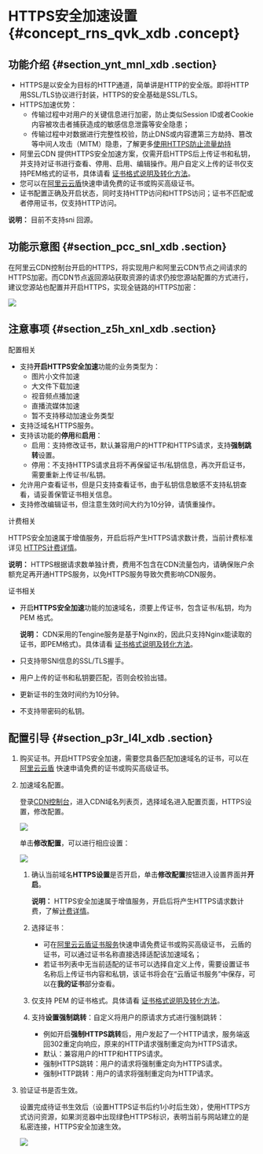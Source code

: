 # HTTPS安全加速设置 {#concept_rns_qvk_xdb .concept}

## 功能介绍 {#section_ynt_mnl_xdb .section}

-   HTTPS是以安全为目标的HTTP通道，简单讲是HTTP的安全版。即将HTTP用SSL/TLS协议进行封装，HTTPS的安全基础是SSL/TLS。
-   HTTPS加速优势：
    -   传输过程中对用户的关键信息进行加密，防止类似Session ID或者Cookie内容被攻击者捕获造成的敏感信息泄露等安全隐患；
    -   传输过程中对数据进行完整性校验，防止DNS或内容遭第三方劫持、篡改等中间人攻击（MITM）隐患，了解更多[使用HTTPS防止流量劫持](http://yq.aliyun.com/articles/2666)
-   阿里云CDN 提供HTTPS安全加速方案，仅需开启HTTPS后上传证书和私钥，并支持对证书进行查看、停用、启用、编辑操作。用户自定义上传的证书仅支持PEM格式的证书，具体请看 [证书格式说明及转化方法](cn.zh-CN/用户指南/域名管理/HTTPS安全加速/证书格式说明.md#)。
-   您可以在[阿里云云盾](https://yundun.console.aliyun.com)快速申请免费的证书或购买高级证书。
-   证书配置正确及开启状态，同时支持HTTP访问和HTTPS访问；证书不匹配或者停用证书，仅支持HTTP访问。

**说明：** 目前不支持sni 回源。

## 功能示意图 {#section_pcc_snl_xdb .section}

在阿里云CDN控制台开启的HTTPS，将实现用户和阿里云CDN节点之间请求的HTTPS加密。而CDN节点返回源站获取资源的请求仍按您源站配置的方式进行，建议您源站也配置并开启HTTPS，实现全链路的HTTPS加密：

![](http://static-aliyun-doc.oss-cn-hangzhou.aliyuncs.com/assets/img/5134/3698_zh-CN.png)

## 注意事项 {#section_z5h_xnl_xdb .section}

配置相关

-   支持**开启HTTPS安全加速**功能的业务类型为：
    -   图片小文件加速
    -   大文件下载加速
    -   视音频点播加速
    -   直播流媒体加速
    -   暂不支持移动加速业务类型
-   支持泛域名HTTPS服务。
-   支持该功能的**停用**和**启用**：
    -   启用：支持修改证书，默认兼容用户的HTTP和HTTPS请求，支持**强制跳转**设置。
    -   停用：不支持HTTPS请求且将不再保留证书/私钥信息，再次开启证书，需要重新上传证书/私钥。
-   允许用户查看证书，但是只支持查看证书，由于私钥信息敏感不支持私钥查看，请妥善保管证书相关信息。
-   支持修改编辑证书，但注意生效时间大约为10分钟，请慎重操作。

计费相关

HTTPS安全加速属于增值服务，开启后将产生HTTPS请求数计费，当前计费标准详见 [HTTPS计费详情](https://www.aliyun.com/price/product?spm=5176.doc27271.2.9.vAt4dL#/cdn/detail)。

**说明：** HTTPS根据请求数单独计费，费用不包含在CDN流量包内，请确保账户余额充足再开通HTTPS服务，以免HTTPS服务导致欠费影响CDN服务。

证书相关

-   开启**HTTPS安全加速**功能的加速域名，须要上传证书，包含证书/私钥，均为 PEM 格式。

    **说明：** CDN采用的Tengine服务是基于Nginx的，因此只支持Nginx能读取的证书，即PEM格式\)。具体请看 [证书格式说明及转化方法](cn.zh-CN/用户指南/域名管理/HTTPS安全加速/证书格式说明.md#)。

-   只支持带SNI信息的SSL/TLS握手。
-   用户上传的证书和私钥要匹配，否则会校验出错。
-   更新证书的生效时间约为10分钟。
-   不支持带密码的私钥。

## 配置引导 {#section_p3r_l4l_xdb .section}

1.  购买证书。开启HTTPS安全加速，需要您具备匹配加速域名的证书，可以在 [阿里云云盾](https://yundun.console.aliyun.com) 快速申请免费的证书或购买高级证书。
2.  加速域名配置。

    登录[CDN控制台](https://cdn.console.aliyun.com)，进入CDN域名列表页，选择域名进入配置页面，HTTPS设置，修改配置。

    ![](http://static-aliyun-doc.oss-cn-hangzhou.aliyuncs.com/assets/img/5134/3699_zh-CN.png)

    单击**修改配置**，可以进行相应设置：

    ![](http://static-aliyun-doc.oss-cn-hangzhou.aliyuncs.com/assets/img/5134/3700_zh-CN.png)

    1.  确认当前域名**HTTPS设置**是否开启，单击**修改配置**按钮进入设置界面并**开启**。

        **说明：** HTTPS安全加速属于增值服务，开启后将产生HTTPS请求数计费，了解[计费详情](https://cn.aliyun.com/price/product?spm=5176.8232292.0.0.tGqYZq#/cdn/detail)。

    2.  选择证书：
        -   可在[阿里云云盾证书服务](https://yundun.console.aliyun.com)快速申请免费证书或购买高级证书， 云盾的证书，可以通过证书名称直接选择适配该加速域名；
        -   若证书列表中无当前适配的证书可以选择自定义上传，需要设置证书名称后上传证书内容和私钥，该证书将会在“云盾证书服务”中保存，可以在**我的证书**部分查看。
    3.  仅支持 PEM 的证书格式。具体请看 [证书格式说明及转化方法](cn.zh-CN/用户指南/域名管理/HTTPS安全加速/证书格式说明.md#)。
    4.  支持**设置强制跳转**：自定义将用户的原请求方式进行强制跳转：
        -   例如开启**强制HTTPS跳转**后，用户发起了一个HTTP请求，服务端返回302重定向响应，原来的HTTP请求强制重定向为HTTPS请求。
        -   默认：兼容用户的HTTP和HTTPS请求。
        -   强制HTTPS跳转：用户的请求将强制重定向为HTTPS请求。
        -   强制HTTP跳转：用户的请求将强制重定向为HTTP请求。
3.  验证证书是否生效。

    设置完成待证书生效后（设置HTTPS证书后约1小时后生效），使用HTTPS方式访问资源，如果浏览器中出现绿色HTTPS标识，表明当前与网站建立的是私密连接，HTTPS安全加速生效。

    ![](http://static-aliyun-doc.oss-cn-hangzhou.aliyuncs.com/assets/img/5134/3701_zh-CN.png)


